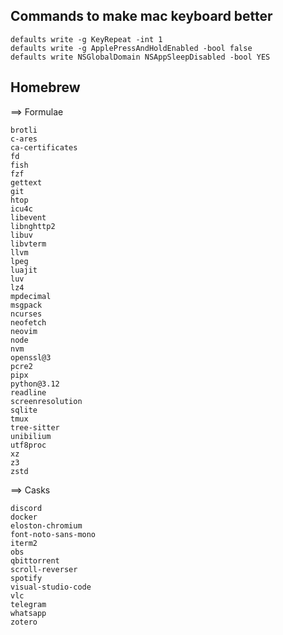 ## Commands to make mac keyboard better
    defaults write -g KeyRepeat -int 1
    defaults write -g ApplePressAndHoldEnabled -bool false
    defaults write NSGlobalDomain NSAppSleepDisabled -bool YES
    
## Homebrew
==> Formulae

    brotli
    c-ares
    ca-certificates
    fd
    fish
    fzf
    gettext
    git
    htop
    icu4c
    libevent
    libnghttp2
    libuv
    libvterm
    llvm
    lpeg
    luajit
    luv
    lz4
    mpdecimal
    msgpack
    ncurses
    neofetch
    neovim
    node
    nvm
    openssl@3
    pcre2
    pipx
    python@3.12
    readline
    screenresolution
    sqlite
    tmux
    tree-sitter
    unibilium
    utf8proc
    xz
    z3
    zstd
    
==> Casks
    
    discord
    docker
    eloston-chromium
    font-noto-sans-mono
    iterm2
    obs
    qbittorrent
    scroll-reverser
    spotify
    visual-studio-code
    vlc
    telegram
    whatsapp
    zotero
